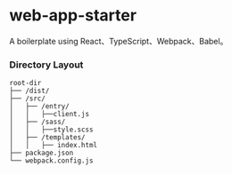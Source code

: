 # web-app-starter

A boilerplate using React、TypeScript、Webpack、Babel。

### Directory Layout
```
root-dir
├── /dist/
├── /src/
│   ├── /entry/
│   │   ├──client.js
│   ├── /sass/
│   │   ├──style.scss
│   ├── /templates/
│   │   ├── index.html
├── package.json
└── webpack.config.js
```
